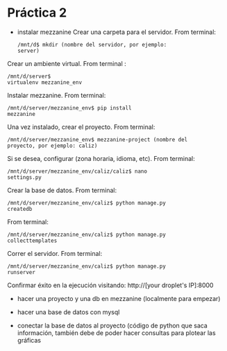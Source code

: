 # Práctica 2

* instalar mezzanine
Crear una carpeta para el servidor.
From terminal: <pre><code>/mnt/d$ mkdir (nombre del servidor, por ejemplo: server)</code></pre> 

Crear un ambiente virtual.
From terminal : <pre><code>/mnt/d/server$ virtualenv mezzanine_env</code></pre>

Instalar mezzanine.
From terminal: <pre><code>/mnt/d/server/mezzanine_env$ pip install mezzanine</code></pre>

Una vez instalado, crear el proyecto.
From terminal: <pre><code>/mnt/d/server/mezzanine_env$ mezzanine-project (nombre del proyecto, por ejemplo: caliz)</code></pre>

Si se desea, configurar (zona horaria, idioma, etc).
From terminal: <pre><code>/mnt/d/server/mezzanine_env/caliz/caliz$ nano settings.py</code></pre>

Crear la base de datos.
From terminal: <pre><code>/mnt/d/server/mezzanine_env/caliz$ python manage.py createdb</code></pre>
From terminal: <pre><code>/mnt/d/server/mezzanine_env/caliz$ python manage.py collecttemplates</code></pre>

Correr el servidor.
From terminal: <pre><code>/mnt/d/server/mezzanine_env/caliz$ python manage.py runserver</code></pre>

Confirmar éxito en la ejecución visitando: http://[your droplet's IP]:8000


* hacer una proyecto y una db en mezzanine (localmente para empezar)

* hacer una base de datos con mysql
* conectar la base de datos al proyecto (código de python que saca información, también debe de poder hacer consultas para plotear las gráficas
